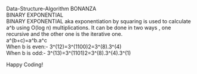 Data-Structure-Algorithm
BONANZA
 <br>
 BINARY EXPONENTIAL
<br>
BINARY EXPONENTIAL aka exponentiation by squaring is used to calculate a^b using O(log n) multiplications. It can be done in two ways , one recursive and the other one is the iterative one.<br>
a^(b+c)=a^b.a^c <br>
When b is even:-
3^(12)=3^(1100)2=3^(8).3^(4)<br>
When b is odd:-
3^(13)=3^(1101)2=3^(8).3^(4).3^(1)<br>




Happy Coding!
